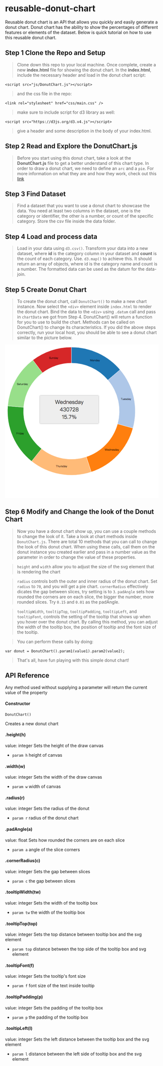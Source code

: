 # reusable-donut-chart

Reusable donut chart is an API that allows you quickly and easily generate a donut chart. Donut chart has the ability to show the percentages of different features or elements of the dataset. Below is quick tutorial on how to use this reusable donut chart.

## Step 1 Clone the Repo and Setup
> Clone down this repo to your local machine. Once complete, create a new **index.html** file for showing the donut chart. In the **index.html**, include the necessary header and load in the donut chart script:

	<script src="js/DonutChart.js"></script>
> and the css file in the repo:

	<link rel="stylesheet" href="css/main.css" />
> make sure to include script for d3 library as well:

	<script src="https://d3js.org/d3.v4.js"></script>
> give a header and some description in the body of your index.html.

## Step 2 Read and Explore the DonutChart.js
> Before you start using this donut chart, take a look at the **DonutChart.js** file to get a better understand of this chart type. In order to draw a donut chart, we need to define an `arc` and a `pie`. For more information on what they are and how they work, check out this [link](https://github.com/d3/d3/blob/master/API.md#pies)

## Step 3 Find Dataset
> Find a dataset that you want to use a donut chart to showcase the data. You need at least two columns in the dataset, one is the category or identifier, the other is a number, or count of the specific category. Store the csv file inside the data folder.

## Step 4 Load and process data
> Load in your data using `d3.csv()`.
> Transform your data into a new dataset, where **id** is the category column in your dataset and **count** is the count of each category. Use. `d3.map()` to achieve this. It should return an array of objects, where id is the category name and count is a number.
> The formatted data can be used as the datum for the data-join.

## Step 5 Create Donut Chart
> To create the donut chart, call `DonutChart()` to make a new chart instance.
> Now select the `<div>` element inside `index.html` to render the donut chart. Bind the data to the `<div>` using `.datum` call and pass in `chartData` we got from Step 4. DonutChart() will return a function for you to use to build the chart. Methods can be called on DonutChart() to change its characteristics.
> If you did the above steps correctly, run your local host, you should be able to see a donut chart similar to the picture below.

![donut chart example](img/example.png)

## Step 6 Modify and Change the look of the Donut Chart
> Now you have a donut chart show up, you can use a couple methods to change the look of it.
> Take a look at chart methods inside `DonutChart.js`. There are total 10 methods that you can call to change the look of this donut chart. When using these calls, call them on the donut instance you created earlier and pass in a number value as the parameter in order to change the value of these properties.

> `height` and `width` allow you to adjust the size of the svg element that is rendering the chart

> `radius` controls both the outer and inner radius of the donut chart. Set `radius` to `70`, and you will get a pie chart. `cornerRadius` effectively dicates the gap between slices, try setting is to `3`. `padAngle` sets how rounded the corners are on each slice, the bigger the number, more rounded slices. Try `0.15` and `0.01` as the padAngle.

> `tooltipWidth`, `tooltipTop`, `tooltipPadding`, `tooltipLeft`, and `tooltipFont`, controls the setting of the tooltip that shows up when you hover over the donut chart. By calling this method, you can adjust the width of the tooltip box, the position of tooltip and the font size of the tooltip.

> You can perform these calls by doing:

	var donut = DonutChart().param1(value1).param2(value2);

> That's all, have fun playing with this simple donut chart!

## API Reference
Any method used without supplying a parameter will return the current value of the property

#### Constructor

```
DonutChart()
```

Creates a new donut chart

#### .height(h)

value: integer
Sets the height of the draw canvas
* `param h` height of canvas

#### .width(w)

value: integer
Sets the width of the draw canvas
* `param w` width of canvas

#### .radius(r)

value: integer
Sets the radius of the donut
* `param r` radius of the donut chart

#### .padAngle(a)

value: float
Sets how rounded the corners are on each slice
* `param a` angle of the slice corners


#### .cornerRadius(c)

value: integer
Sets the gap between slices
* `param c` the gap between slices


#### .tooltipWidth(tw)

value: integer
Sets the width of the tooltip box
* `param tw` the width of the tooltip box


#### .tooltipTop(top)

value: integer
Sets the top distance between tooltip box and the svg element
* `param top` distance between the top side of the tooltip box and svg element 


#### .tooltipFont(f)

value: integer
Sets the tooltip's font size
* `param f` font size of the text inside tooltip


#### .tooltipPadding(p)

value: integer
Sets the padding of the tooltip box
* `param p` the padding of the tooltip box


#### .tooltipLeft(l)

value: integer
Sets the left distance between the tooltip box and the svg element
* `param l` distance between the left side of tooltip box and the svg element
 








